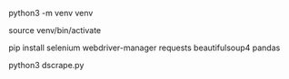 python3 -m venv venv

source venv/bin/activate

pip install selenium webdriver-manager requests beautifulsoup4 pandas


python3 dscrape.py
